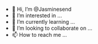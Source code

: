 - 👋 Hi, I’m @Jasminesend
- 👀 I’m interested in ...
- 🌱 I’m currently learning ...
- 💞️ I’m looking to collaborate on ...
- 📫 How to reach me ...

<!---
Jasminesend/Jasminesend is a ✨ special ✨ repository because its `README.md` (this file) appears on your GitHub profile.
You can click the Preview link to take a look at your changes.
--->
